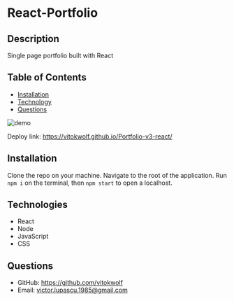 # React-Portfolio

## Description

Single page portfolio built with React

## Table of Contents

- [Installation](#installation)
- [Technology](#technology)
- [Questions](#questions)

![demo](src/data/react-portfolio-small.gif)

Deploy link: https://vitokwolf.github.io/Portfolio-v3-react/

## Installation

Clone the repo on your machine. Navigate to the root of the application. Run `npm i` on the terminal, then `npm start` to open a localhost.

## Technologies

- React
- Node
- JavaScript
- CSS

## Questions

- GitHub: https://github.com/vitokwolf
- Email: victor.lupascu.1985@gmail.com
